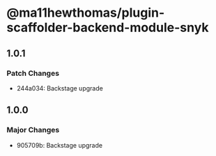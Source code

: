 # @ma11hewthomas/plugin-scaffolder-backend-module-snyk

## 1.0.1

### Patch Changes

- 244a034: Backstage upgrade

## 1.0.0

### Major Changes

- 905709b: Backstage upgrade
